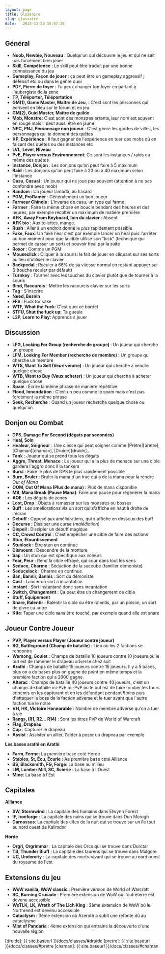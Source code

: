 ```yaml
---
layout: page
title: Glossaire
slug: glossaire
date:   2013-12-20 15:07:26
---
```


<h2 id="general">Général</h2>

* **Noob, Newbie, Nouveau** : Quelqu'un qui découvre le jeu et qui ne sait pas forcément bien jouer
* **Skill, Compétence** : Le skill peut être traduit par une bonne connaissance du jeu
* **Gameplay, Façon de jouer** : ça peut être un gameplay aggressif ; défensif etc ou dans le genre quoi
* **PDF, Pierre de foyer** : Tu peux changer ton foyer en parlant à l'aubergiste de la zone
* **TP, Téléporter, Téléportation**
* **GM(1), Game Master, Maître de Jeu,** : C'est sont les personnes qui écrivent en bleu sur le forum et en jeu
* **GM(2), Guid Master, Maître de guilde**
* **Mob, Monstre**: C'est sont des monstres errants, leur nom est souvent en rouge mais il peut aussi être en jaune
* **NPC, PNJ, Personnage non joueur** : C'est genre les gardes de villes, les personnages qui te donnent des quêtes
* **XP, Expérience** : Il faut gagner de l'expérience en tuer des mobs où en faisant des quêtes ou des instances etc
* **LVL, Level, Niveau**
* **PvE, Player versus Environnement**: Ce sont les instances / raids ou même des quêtes
* **Instance, Donjon** : Les donjons qu'on peut faire à 5 maximum
* **Raid** : Les donjons qu'on peut faire à 20 ou à 40 maximum selon l'instance
* **Casu, Casual** : Un joueur qui ne joue pas souvent (attention à ne pas confondre avec noob)
* **Random** : Un joueur lambda, au hasard
* **PGM, ProGamer** : Généralement un bon joueur
* **Farmeur Chinois** : L'inverse de casu, un type qui farme
* **Farmer** : Faire la même chose en boucle pendant des heures et des heures, par exemple récolter un maximum de matière première
* **AFK, Away From Keyboard, loin du clavier** : Absent
* **AFK bio** : Aux toilettes, mange.
* **Rush** : Aller à un endroit donné le plus rapidement possible
* **Fake, Faux**: Un fake heal c'est par exemple lancer un heal puis l'arrêter au bon moment pour que la cible utilise son "kick" (technique qui permet de casser un sort) et pouvoir heal par la suite
* **Roxor** : Comme un PGM
* **Mouseclick** : Cliquer à la souris: le fait de jouer en cliquant sur ses sorts au lieu d'utiliser le clavier
* **Backpedal** : Reculer à 66% de sa vitesse normal en restant appuyer sur S (touche reculer par défault)
* **Turnkey** : Tourner avec les touches du clavier plutôt que de tourner à la souris
* **Bind, Racourcis** : Mettre les racourcis clavier sur les sorts
* **Tag** : S'inscrire
* **Need, Besoin**
* **FFS** : Fuck for sake
* **WTF, What the Fuck**: C'est quoi ce bordel
* **STFU, Shut the fuck up**: Ta gueule
* **L2P, Learn to Play**: Apprends à jouer

<h2 id="discussion">Discussion</h2>

* **LFG, Looking For Group (recherche de groupe)** : Un joueur qui cherche un groupe
* **LFM, Looking For Member (recherche de membre)** : Un groupe qui cherche un membre
* **WTS, Want To Sell (Veux vendre)** : Un joueur qui cherche à vendre quelque chose
* **WTB, Want to Buy (Veux acheter)** : Un joueur qui cherche à acheter quelque chose
* **Spam** : Écrire la même phrase de manière répétitive
* **Flood, Innondation** : C'est un peu comme le spam mais c'est pas forcément la même phrase
* **Seek, Recherche** : Quand un joueur recherche quelque chose ou quelqu'un

<h2 id="donjon">Donjon ou Combat</h2>

* **DPS, Damage Per Second (dégats par secondes)**
* **Heal, Soin**
* **Healeur, Soigneur** : Une classe qui peut soigner comme [Prêtre][pretre], [Chaman][chaman], [Druide][druide]...
* **Tank** : Joueur qui se prend tous les dégats
* **Aggro, Threat, Menace** : Le joueur qui a la plus de menace sur une cible gardera l'aggro donc il la tankera
* **Burst** : Faire le plus de DPS le plus rapidement possible
* **Burn, Bruler** : Bruler la mana d'un truc qui a de la mana pour la rendre *Out of Mana*
* **OOM, Out Of Mana (Plus de mana)** : Plus de mana disponible
* **MB, Mana Break (Pause Mana)**: Faire une pause pour régénérer la mana
* **AOE** : Les dégats de zones
* **Loot, Drop** : Objets à ramasser sur les monstres ou bosses
* **Buff** : Les améliorations via un sort qui s'affiche en haut à droite de l'écran
* **Debuff** : Opposé aux améliorations, qui s'affiche en dessous des buff
* **Decurse** : Dissiper une curse (*malédiction*)
* **Dispell** : Dissipier un debuff magique
* **CC, Crowd Control** : C'est empêcher une cible de faire des actions
* **Stun, Étourdissement**
* **Stunlock** : Être stun en continue
* **Dismount** : Descendre de la monture
* **Sap** : Un stun qui est spécifique aux voleurs
* **Fear, Peur** : Rend la cible effrayé, qui cour dans tout les sens
* **Seduce, Charme** : Séduction de la succube (familier démoniste)
* **Seducelock** : Charme en continue
* **Ban, Bannir, Bannis** : Sort du démoniste
* **Cast** : Lancer un sort à incantation
* **Instant** : Sort instantané donc sans incantation
* **Switch, Changement** : Ça peut être un changement de cible
* **Stuff, Équipement**
* **Snare, Ralentir** : Ralentir la cible ou être ralentis, par un poison, un sort de givre ou autre
* **Kite**: Taper une cible sans être touché, par exemple quand elle est snare

<h2 id="jcj">Joueur Contre Joueur</h2>

* **PVP, Player versus Player (Joueur contre joueur)**
* **BG, Battleground (Champ de bataille)** : Lieu où les 2 factions se rencontre
* **Warsong, Goulet** : Champs de bataille 10 joueurs contre 10 joueurs où le but est de ramener le drapeau adverse chez soit
* **Arathi** : Champs de bataille 15 joueurs contre 15 joueurs. Il y a 5 bases, plus on a de bases plus on gagne de point en même temps et la première faction qui a 2000 gagne.
* **Alterac** : Champs de bataille 40 joueurs contre 40 joueurs, c'est un champs de bataille mi-PvE mi-PvP où le but est de faire tomber les tours ennemis en les capturant et en les défendant pendant 5mins puis d'attaquer le boss de la faction adverse et le tuer avant que l'autre faction tue le notre
* **VH, HK, Victoire Honnorable** : Nombre de membre adverse qu'on a tuer à vie
* **Rangs, (R1, R2... R14)** : Sont les titres PvP de World of Warcraft
* **Flag, Drapeau**
* **Cap** : Capturer le drapeau
* **Assist** : Assister un allier, l'aider à poser un drapeau par exemple

**Les bases arathi en Arathi**

* **Farm, Ferme**: La première base coté Horde
* **Stables, St, Écu, Écurie** : Aa première base coté Alliance
* **BS, Blacksmith, FG, Forge**: La base au milieu
* **LM, Lumber Mill, SC, Scierie** : La base à l'Ouest
* **Mine**: La base à l'Est

<h2 id="capitales">Capitales</h2>

**Alliance**

* **SW, Stormwind** : La capitale des humains dans Elwynn Forest
* **IF, Ironforge** : La capitale des nains qui se trouve dans Dun Morogh
* **Darnassus**: La capitale des elfes de la nuit qui se trouve sur un île tout au nord ouest de Kalimdor

**Horde**

* **Orgri, Orgrimmar** : La capitale des Orcs qui se trouve dans Durotar
* **TB, Thunder Bluff** : La capitale des taurens qui se trouve dans Mulgore
* **UC, Undercity** : La capitale des morts-vivant qui se trouve au nord ouest du royaume de l'est

<h2 id="extensions">Extensions du jeu</h2>

* **WoW vanilla, WoW classic** : Première version de World of Warcraft
* **BC, Burning Crusade** : Première extension de WoW où l'outreterre est devenu accessible
* **WoTLK, LK, Wrath of The Lich King** : 2ème extension de WoW où le Northrend est devenu accessible
* **Cataclysm** : 3ème extension où Azeroth a subit une refonte dû au cataclysme
* **Mist of Pandaria** : 4ème extension qui entraine la découverte d'une nouvelle région

[druide]: {{ site.baseurl }}/docs/classes/#druide
[pretre]: {{ site.baseurl }}/docs/classes/#pretre
[chaman]: {{ site.baseurl }}/docs/classes/#chaman
